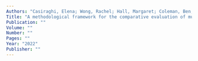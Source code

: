 ```yaml
---
Authors: "Casiraghi, Elena; Wong, Rachel; Hall, Margaret; Coleman, Ben; Notaro, Marco; Evans, Michael D; Tronieri, Jena S; Blau, Hannah; Laraway, Bryan; Callahan, Tiffany J;"
Title: "A methodological framework for the comparative evaluation of multiple imputation methods: multiple imputation of race, ethnicity and body mass index in the US National COVID Cohort Collaborative"
Publication: ""
Volume: ""
Number: ""
Pages: ""
Year: "2022"
Publisher: ""
---
```

